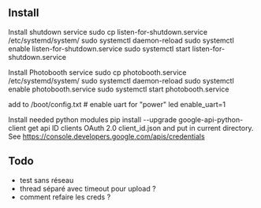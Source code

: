 ## Install

Install shutdown service
	sudo cp listen-for-shutdown.service /etc/systemd/system/
	sudo systemctl daemon-reload
	sudo systemctl enable listen-for-shutdown.service
	sudo systemctl start listen-for-shutdown.service

Install Photobooth service
	sudo cp photobooth.service /etc/systemd/system/
	sudo systemctl daemon-reload
	sudo systemctl enable photobooth.service
	sudo systemctl start photobooth.service

add to /boot/config.txt
	# enable uart for "power" led
	enable_uart=1

Install needed python modules
	pip install --upgrade google-api-python-client
get api ID clients OAuth 2.0 client_id.json and put in current directory. See https://console.developers.google.com/apis/credentials

## Todo
* test sans réseau
* thread séparé avec timeout pour upload ?
* comment refaire les creds ?
